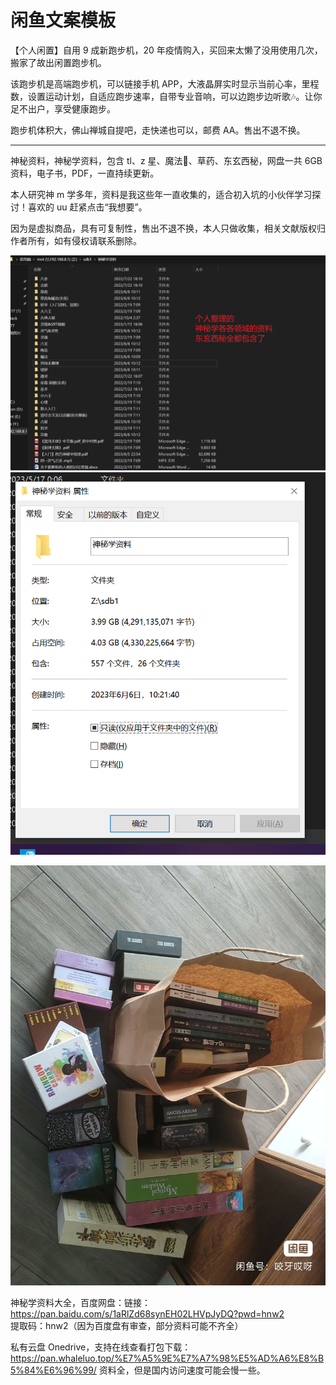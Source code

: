 # 闲鱼文案模板

【个人闲置】自用 9 成新跑步机，20 年疫情购入，买回来太懒了没用使用几次，搬家了故出闲置跑步机。

该跑步机是高端跑步机，可以链接手机 APP，大液晶屏实时显示当前心率，里程数，设置运动计划，自适应跑步速率，自带专业音响，可以边跑步边听歌🎶。让你足不出户，享受健康跑步。

跑步机体积大，佛山禅城自提吧，走快递也可以，邮费 AA。售出不退不换。

---

神秘资料，神秘学资料，包含 tl、z 星、魔法🔮、草药、东玄西秘，网盘一共 6GB 资料，电子书，PDF，一直持续更新。

本人研究神 m 学多年，资料是我这些年一直收集的，适合初入坑的小伙伴学习探讨！喜欢的 uu 赶紧点击“我想要”。

因为是虚拟商品，具有可复制性，售出不退不换，本人只做收集，相关文献版权归作者所有，如有侵权请联系删除。

​![image](assets/image-20230606103439-sjb48xl.png)​​![image](assets/image-20230606103522-fxcoj40.png)​

​![image_editor_1686019053627](assets/image_editor_1686019053627-20230606103801-kxmifxl.jpg)​

神秘学资料大全，百度网盘：链接：<https://pan.baidu.com/s/1aRlZd68synEH02LHVpJyDQ?pwd=hnw2>  
提取码：hnw2（因为百度盘有审查，部分资料可能不齐全）

私有云盘 Onedrive，支持在线查看打包下载：<https://pan.whaleluo.top/%E7%A5%9E%E7%A7%98%E5%AD%A6%E8%B5%84%E6%96%99/> 资料全，但是国内访问速度可能会慢一些。

‍
